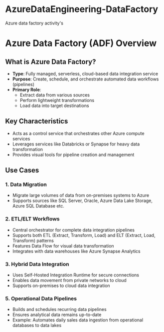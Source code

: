 # AzureDataEngineering-DataFactory
Azure data factory activity's

# Azure Data Factory (ADF) Overview

## What is Azure Data Factory?
- **Type**: Fully managed, serverless, cloud-based data integration service
- **Purpose**: Create, schedule, and orchestrate automated data workflows (pipelines)
- **Primary Role**: 
  - Extract data from various sources
  - Perform lightweight transformations
  - Load data into target destinations

## Key Characteristics
- Acts as a control service that orchestrates other Azure compute services
- Leverages services like Databricks or Synapse for heavy data transformation
- Provides visual tools for pipeline creation and management

## Use Cases

### 1. Data Migration
- Migrate large volumes of data from on-premises systems to Azure
- Supports sources like SQL Server, Oracle, Azure Data Lake Storage, Azure SQL Database etc.

### 2. ETL/ELT Workflows
- Central orchestrator for complete data integration pipelines
- Supports both ETL (Extract, Transform, Load) and ELT (Extract, Load, Transform) patterns
- Features Data Flow for visual data transformation
- Integrates with data warehouses like Azure Synapse Analytics

### 3. Hybrid Data Integration
- Uses Self-Hosted Integration Runtime for secure connections
- Enables data movement from private networks to cloud
- Supports on-premises to cloud data integration

### 5. Operational Data Pipelines
- Builds and schedules recurring data pipelines
- Ensures analytical data remains up-to-date
- Example: Automates daily sales data ingestion from operational databases to data lakes
